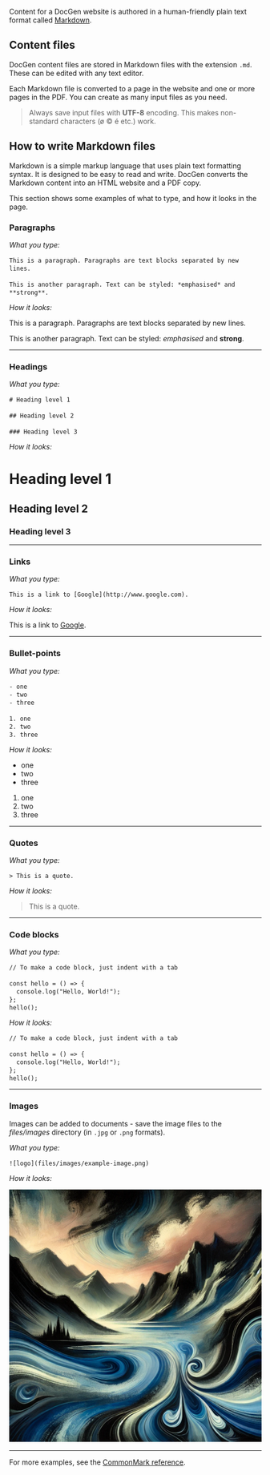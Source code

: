 ﻿Content for a DocGen website is authored in a human-friendly plain text format called
[Markdown](https://www.markdownguide.org/).

## Content files

DocGen content files are stored in Markdown files with the extension `.md`. These can be edited with any text editor.

Each Markdown file is converted to a page in the website and one or more pages in the PDF. You can create as many
input files as you need.

> Always save input files with **UTF-8** encoding. This makes non-standard characters (ø © é etc.) work.

## How to write Markdown files

Markdown is a simple markup language that uses plain text formatting syntax. It is designed to be easy to read and
write. DocGen converts the Markdown content into an HTML website and a PDF copy.

This section shows some examples of what to type, and how it looks in the page.

### Paragraphs

*What you type:*

    This is a paragraph. Paragraphs are text blocks separated by new lines.

    This is another paragraph. Text can be styled: *emphasised* and **strong**.

*How it looks:*

This is a paragraph. Paragraphs are text blocks separated by new lines.

This is another paragraph. Text can be styled: *emphasised* and **strong**.

---------------------

### Headings

*What you type:*

    # Heading level 1

    ## Heading level 2

    ### Heading level 3

*How it looks:*

# Heading level 1

## Heading level 2

### Heading level 3

---------------------

### Links

*What you type:*

    This is a link to [Google](http://www.google.com).

*How it looks:*

This is a link to [Google](http://www.google.com).

---------------------

### Bullet-points

*What you type:*

    - one
    - two
    - three

    1. one
    2. two
    3. three

*How it looks:*

- one
- two
- three

1. one
2. two
3. three

---------------------

### Quotes

*What you type:*

    > This is a quote.

*How it looks:*

> This is a quote.

---------------------

### Code blocks

*What you type:*

    // To make a code block, just indent with a tab

    const hello = () => {
      console.log("Hello, World!");
    };
    hello();

*How it looks:*

    // To make a code block, just indent with a tab

    const hello = () => {
      console.log("Hello, World!");
    };
    hello();

---------------------

### Images

Images can be added to documents - save the image files to the *files/images* directory (in `.jpg` or `.png` formats).

*What you type:*

    ![logo](files/images/example-image.png)

*How it looks:*

![logo](files/images/example-image.png)

---------------------
For more examples, see the [CommonMark reference](commonmark.html).
